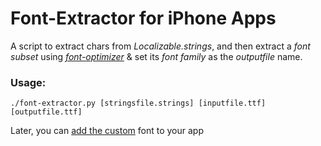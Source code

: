 # Font-Extractor for iPhone Apps

A script to extract chars from *Localizable.strings*, and then extract a *font subset* using *[font-optimizer][1]* & set its *font family* as the *outputfile* name.

[1]: https://bitbucket.org/philip/font-optimizer/src/

### Usage:
    ./font-extractor.py [stringsfile.strings] [inputfile.ttf] [outputfile.ttf]

Later, you can [add the custom][2] font to your app

[2]: http://stackoverflow.com/a/2616101/1263403




